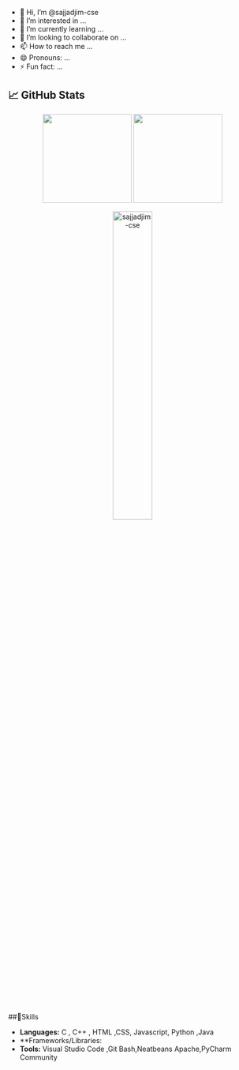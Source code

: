 - 👋 Hi, I’m @sajjadjim-cse
- 👀 I’m interested in ...
- 🌱 I’m currently learning ...
- 💞️ I’m looking to collaborate on ...
- 📫 How to reach me ...
- 😄 Pronouns: ...
- ⚡ Fun fact: ...

## 📈 GitHub Stats
<p align="center">
<img height="180em" src="https://github-readme-stats.vercel.app/api?username=sajjadjim-cse&show_icons=true&hide_border=true&&count_private=true&include_all_commits=true"/>
  <img height="180em" src="https://github-readme-stats.vercel.app/api/top-langs/?username=sajjadjim-cse&exclude_repo=KNN-Image-Classification&show_icons=true&hide_border=true&layout=compact&langs_count=10"/>
</p> 
<p align="center" align="left" > <img width="40%" src="https://github-readme-streak-stats.herokuapp.com/?user=sajjadjim-cse&" alt="sajjadjim-cse" /> </p>
 <br>   
<br>
     
##🚀Skills
- **Languages:** C , C++ , HTML ,CSS, Javascript, Python ,Java
- **Frameworks/Libraries:
- **Tools:** Visual Studio Code ,Git Bash,Neatbeans Apache,PyCharm Community
<br>
<!---
sajjadjim-cse/sajjadjim-cse is a ✨ special ✨ repository because its `README.md` (this file) appears on your GitHub profile.
You can click the Preview link to take a look at your changes.
--->
